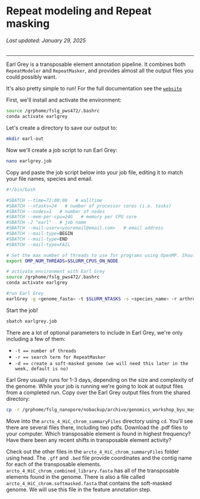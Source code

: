 # Repeat modeling and Repeat masking
###### Last updated: January 29, 2025
------------------------------------------------------------------------

Earl Grey is a transposable element annotation pipeline. It combines both `RepeatModeler` and `RepeatMasker`, and provides almost all the output files you could possibly want. 

It's also pretty simple to run! For the full documentation see the [`website`](https://github.com/TobyBaril/EarlGrey?tab=readme-ov-file#recommended-installation-with-conda-or-mamba)

First, we'll install and activate the environment:

```bash
source /grphome/fslg_pws472/.bashrc
conda activate earlgrey
```

Let's create a directory to save our output to:
```bash
mkdir earl-out
```

Now we'll create a job script to run Earl Grey:

```bash
nano earlgrey.job
```

Copy and paste the job script below into your job file, editing it to match your file names, species and email.

```bash
#!/bin/bash

#SBATCH --time=72:00:00   # walltime
#SBATCH --ntasks=24   # number of processor cores (i.e. tasks)
#SBATCH --nodes=1   # number of nodes
#SBATCH --mem-per-cpu=24G   # memory per CPU core
#SBATCH -J "earl"   # job name
#SBATCH --mail-user=<youremail@email.com>   # email address
#SBATCH --mail-type=BEGIN
#SBATCH --mail-type=END
#SBATCH --mail-type=FAIL

# Set the max number of threads to use for programs using OpenMP. Should be <= ppn. Does nothing if the program doesn't use OpenMP.
export OMP_NUM_THREADS=$SLURM_CPUS_ON_NODE

# activate environment with Earl Grey
source /grphome/fslg_pws472/.bashrc
conda activate earlgrey

#run Earl Grey
earlGrey -g <genome_fasta> -t $SLURM_NTASKS -s <species_name> -r arthropoda -d yes -o earl-out/
```

Start the job!

```bash
sbatch earlgrey.job
```

There are a lot of optional parameters to include in Earl Grey, we're only including a few of them:
- `-t == number of threads`
- `-r == search term for RepeatMasker`
- `-d == create a soft-masked genome (we will need this later in the week, default is no)`

Earl Grey usually runs for 1-3 days, depending on the size and complexity of the genome. While your job is running we're going to look at output files from a completed run. Copy over the Earl Grey output files from the shared directory:

```bash
cp -r /grphome/fslg_nanopore/nobackup/archive/genomics_workshop_byu_may_24/arcto_4_HiC_chrom_EarlGrey/arcto_4_HiC_chrom_summaryFiles .
```

Move into the `arcto_4_HiC_chrom_summaryFiles` directory using `cd`. You'll see there are several files there, including two pdfs. Download the .pdf files to your computer. Which transposable element is found in highest frequency? Have there been any recent shifts in transposable element activity?

Check out the other files in the `arcto_4_HiC_chrom_summaryFiles` folder using head. The `.gff` and `.bed` file provide coordinates and the contig name for each of the transposable elements. `arcto_4_HiC_chrom_combined_library.fasta` has all of the transposable elements found in the genome. There is also a file called `arcto_4_HiC_chrom.softmasked.fasta` that contains the soft-masked genome. We will use this file in the feature annotation step.